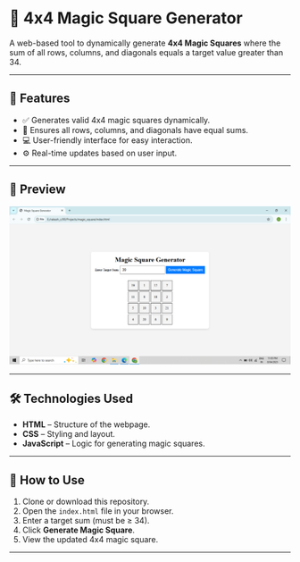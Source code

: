 # 🔢 4x4 Magic Square Generator

A web-based tool to dynamically generate **4x4 Magic Squares** where the sum of all rows, columns, and diagonals equals a target value greater than 34.

---

## 🌟 Features

- ✅ Generates valid 4x4 magic squares dynamically.
- 🧮 Ensures all rows, columns, and diagonals have equal sums.
- 💻 User-friendly interface for easy interaction.
- ⚙️ Real-time updates based on user input.

---

## 📸 Preview

![Magic Square UI](preview.png) 

---

## 🛠️ Technologies Used

- **HTML** – Structure of the webpage.
- **CSS** – Styling and layout.
- **JavaScript** – Logic for generating magic squares.

---

## 🚀 How to Use

1. Clone or download this repository.
2. Open the `index.html` file in your browser.
3. Enter a target sum (must be ≥ 34).
4. Click **Generate Magic Square**.
5. View the updated 4x4 magic square.

---


